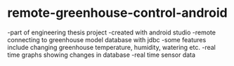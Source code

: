# remote-greenhouse-control-android
-part of engineering thesis project
-created with android studio
-remote connecting to greenhouse model database with jdbc
-some features include changing greenhouse temperature, humidity, watering etc.
-real time graphs showing changes in database
-real time sensor data
